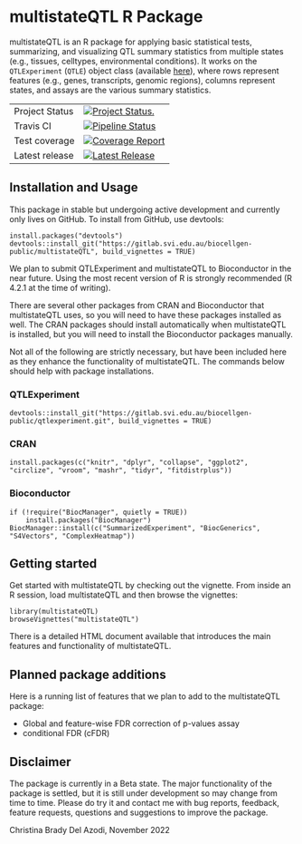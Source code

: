 # multistateQTL R Package

multistateQTL is an R package for applying basic statistical tests, summarizing, and visualizing QTL summary statistics from multiple states (e.g., tissues, celltypes, environmental conditions). It works on the `QTLExperiment` (`QTLE`) object class (available [here](https://gitlab.svi.edu.au/biocellgen-public/qtlexperiment)), where rows represent features (e.g., genes, transcripts, genomic regions), columns represent states, and assays are the various summary statistics.

|                |               |
| -------------- | ------------- |
| Project Status | [![Project Status.](http://www.repostatus.org/badges/latest/wip.svg)](http://www.repostatus.org/#wip) |
| Travis CI      | [![Pipeline Status](https://gitlab.svi.edu.au/biocellgen-public/multistateqtle/badges/master/pipeline.svg)](https://gitlab.svi.edu.au/biocellgen-public/multistateqtle/-/commits/master) |
| Test coverage  | [![Coverage Report](https://gitlab.svi.edu.au/biocellgen-public/multistateqtle/badges/master/coverage.svg)](https://gitlab.svi.edu.au/biocellgen-public/multistateqtle/-/commits/master)|
| Latest release  | [![Latest Release](https://gitlab.svi.edu.au/biocellgen-public/multistateqtle/-/badges/release.svg)](https://gitlab.svi.edu.au/biocellgen-public/multistateqtle/-/releases)|


## Installation and Usage

This package in stable but undergoing active development and currently only lives on GitHub. To install from GitHub, use devtools:

```
install.packages("devtools")
devtools::install_git("https://gitlab.svi.edu.au/biocellgen-public/multistateQTL", build_vignettes = TRUE)
```

We plan to submit QTLExperiment and multistateQTL to Bioconductor in the near future. Using the most recent version of R is strongly recommended (R 4.2.1 at the time of writing). 

There are several other packages from CRAN and Bioconductor that multistateQTL uses, so you will need to have these packages installed as well. The CRAN packages should install automatically when multistateQTL is installed, but you will need to install the Bioconductor packages manually.

Not all of the following are strictly necessary, but have been included here as they enhance the functionality of multistateQTL. The commands below should help with package installations.

### QTLExperiment

```{r install-qtlexperiment}
devtools::install_git("https://gitlab.svi.edu.au/biocellgen-public/qtlexperiment.git", build_vignettes = TRUE)
```

### CRAN

```{r install-cran}
install.packages(c("knitr", "dplyr", "collapse", "ggplot2", "circlize", "vroom", "mashr", "tidyr", "fitdistrplus"))
```

### Bioconductor 

```{r load-bioc}
if (!require("BiocManager", quietly = TRUE))
    install.packages("BiocManager")
BiocManager::install(c("SummarizedExperiment", "BiocGenerics", "S4Vectors", "ComplexHeatmap"))
```


## Getting started

Get started with multistateQTL by checking out the vignette. From inside an R session, load multistateQTL and then browse the vignettes:

```
library(multistateQTL)
browseVignettes("multistateQTL")
```

There is a detailed HTML document available that introduces the main features and functionality of multistateQTL.


## Planned package additions

Here is a running list of features that we plan to add to the multistateQTL package:

- Global and feature-wise FDR correction of p-values assay
- conditional FDR (cFDR)


## Disclaimer

The package is currently in a Beta state. The major functionality of the package is settled, but it is still under development so may change from time to time. Please do try it and contact me with bug reports, feedback, feature requests, questions and suggestions to improve the package.

Christina Brady Del Azodi, November 2022
